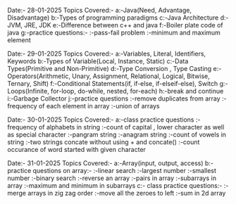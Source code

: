 Date:- 28-01-2025
Topics Covered:-
a:-Java(Need, Advantage, Disadvantage)
b:-Types of programming paradigms
c:-Java Architecture
d:-JVM, JRE, JDK
e:-Difference between c++ and java
f:-Boiler plate code of java
g:-practice questions:-
   :-pass-fail problem
   :-minimum and maximum element 

Date:- 29-01-2025
Topics Covered:-
a:-Variables, Literal, Identifiers, Keywords
b:-Types of Variable(Local, Instance, Static)
c:-Data Types(Primitive and Non-Primitive)
d:-Type Conversion , Type Casting
e:- Operators(Arithmetic, Unary, Assignment, Relational, Logical, Bitwise, Ternary, Shift)
f:-Conditional Statements(if, if-else, if-elseif-else), Switch
g:-Loops(Infinite, for-loop, do-while, nested, for-each)
h:-break and continue
i:-Garbage Collector
j:-practice questions
   :-remove duplicates from array
   :-frequency of each element in array
   :-union of arrays

Date:- 30-01-2025
Topics Covered:- 
a:-class practice questions
   :-frequency of alphabets in string
   :-count of capital , lower character as well as special character
   :-pangram string
   :-anagram string
   :-count of vowels in string
   :-two strings concate without using + and concate()
   :-count occurance of word started with given character

Date:- 31-01-2025
Topics Covered:-
a:-Array(input, output, access)
b:-practice questions on array:-
   :-linear search
   :-largest number
   :-smallest number
   :-binary search
   :-reverse an array
   :-pairs in array
   :-subarrays in array
   :-maximum and minimum in subarrays
c:- class practice questions:-
    :-merge arrays in zig zag order
    :-move all the zeroes to left
    :-sum in 2d array
   
